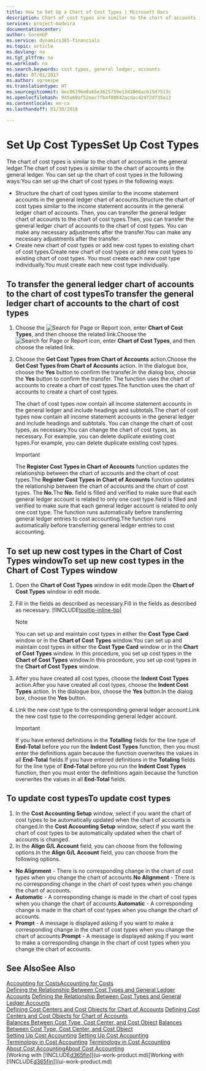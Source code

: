 ```yaml
---
title: How to Set Up a Chart of Cost Types | Microsoft Docs
description: Chart of cost types are similar to the chart of accounts in the general ledger.
services: project-madeira
documentationcenter: 
author: SorenGP
ms.service: dynamics365-financials
ms.topic: article
ms.devlang: na
ms.tgt_pltfrm: na
ms.workload: na
ms.search.keywords: cost types, general ledger, accounts
ms.date: 07/01/2017
ms.author: sgroespe
ms.translationtype: HT
ms.sourcegitcommit: bec0619be0a65e3625759e13d2866ac615d7513c
ms.openlocfilehash: 945a60af52eec7fb4f00842acdac42472d735a12
ms.contentlocale: en-ca
ms.lasthandoff: 01/30/2018

---
```

# <a name="set-up-cost-types"></a><span data-ttu-id="ad09e-103">Set Up Cost Types</span><span class="sxs-lookup"><span data-stu-id="ad09e-103">Set Up Cost Types</span></span>
<span data-ttu-id="ad09e-104">The chart of cost types is similar to the chart of accounts in the general ledger.</span><span class="sxs-lookup"><span data-stu-id="ad09e-104">The chart of cost types is similar to the chart of accounts in the general ledger.</span></span> <span data-ttu-id="ad09e-105">You can set up the chart of cost types in the following ways:</span><span class="sxs-lookup"><span data-stu-id="ad09e-105">You can set up the chart of cost types in the following ways:</span></span>  

-   <span data-ttu-id="ad09e-106">Structure the chart of cost types similar to the income statement accounts in the general ledger chart of accounts.</span><span class="sxs-lookup"><span data-stu-id="ad09e-106">Structure the chart of cost types similar to the income statement accounts in the general ledger chart of accounts.</span></span> <span data-ttu-id="ad09e-107">Then, you can transfer the general ledger chart of accounts to the chart of cost types.</span><span class="sxs-lookup"><span data-stu-id="ad09e-107">Then, you can transfer the general ledger chart of accounts to the chart of cost types.</span></span> <span data-ttu-id="ad09e-108">You can make any necessary adjustments after the transfer.</span><span class="sxs-lookup"><span data-stu-id="ad09e-108">You can make any necessary adjustments after the transfer.</span></span>  
-   <span data-ttu-id="ad09e-109">Create new chart of cost types or add new cost types to existing chart of cost types.</span><span class="sxs-lookup"><span data-stu-id="ad09e-109">Create new chart of cost types or add new cost types to existing chart of cost types.</span></span> <span data-ttu-id="ad09e-110">You must create each new cost type individually.</span><span class="sxs-lookup"><span data-stu-id="ad09e-110">You must create each new cost type individually.</span></span>  

## <a name="to-transfer-the-general-ledger-chart-of-accounts-to-the-chart-of-cost-types"></a><span data-ttu-id="ad09e-111">To transfer the general ledger chart of accounts to the chart of cost types</span><span class="sxs-lookup"><span data-stu-id="ad09e-111">To transfer the general ledger chart of accounts to the chart of cost types</span></span>  
1.  <span data-ttu-id="ad09e-112">Choose the ![Search for Page or Report](media/ui-search/search_small.png "Search for Page or Report icon") icon, enter **Chart of Cost Types**, and then choose the related link.</span><span class="sxs-lookup"><span data-stu-id="ad09e-112">Choose the ![Search for Page or Report](media/ui-search/search_small.png "Search for Page or Report icon") icon, enter **Chart of Cost Types**, and then choose the related link.</span></span>  
2.  <span data-ttu-id="ad09e-113">Choose the **Get Cost Types from Chart of Accounts** action.</span><span class="sxs-lookup"><span data-stu-id="ad09e-113">Choose the **Get Cost Types from Chart of Accounts** action.</span></span> <span data-ttu-id="ad09e-114">In the dialogue box, choose the **Yes** button to confirm the transfer.</span><span class="sxs-lookup"><span data-stu-id="ad09e-114">In the dialog box, choose the **Yes** button to confirm the transfer.</span></span> <span data-ttu-id="ad09e-115">The function uses the chart of accounts to create a chart of cost types.</span><span class="sxs-lookup"><span data-stu-id="ad09e-115">The function uses the chart of accounts to create a chart of cost types.</span></span>  

    <span data-ttu-id="ad09e-116">The chart of cost types now contain all income statement accounts in the general ledger and include headings and subtotals.</span><span class="sxs-lookup"><span data-stu-id="ad09e-116">The chart of cost types now contain all income statement accounts in the general ledger and include headings and subtotals.</span></span> <span data-ttu-id="ad09e-117">You can change the chart of cost types, as necessary.</span><span class="sxs-lookup"><span data-stu-id="ad09e-117">You can change the chart of cost types, as necessary.</span></span> <span data-ttu-id="ad09e-118">For example, you can delete duplicate existing cost types.</span><span class="sxs-lookup"><span data-stu-id="ad09e-118">For example, you can delete duplicate existing cost types.</span></span>  

    > [!IMPORTANT]  
    >  <span data-ttu-id="ad09e-119">The **Register Cost Types in Chart of Accounts** function updates the relationship between the chart of accounts and the chart of cost types.</span><span class="sxs-lookup"><span data-stu-id="ad09e-119">The **Register Cost Types in Chart of Accounts** function updates the relationship between the chart of accounts and the chart of cost types.</span></span> <span data-ttu-id="ad09e-120">The **No.**</span><span class="sxs-lookup"><span data-stu-id="ad09e-120">The **No.**</span></span> <span data-ttu-id="ad09e-121">field is filled and verified to make sure that each general ledger account is related to only one cost type.</span><span class="sxs-lookup"><span data-stu-id="ad09e-121">field is filled and verified to make sure that each general ledger account is related to only one cost type.</span></span> <span data-ttu-id="ad09e-122">The function runs automatically before transferring general ledger entries to cost accounting.</span><span class="sxs-lookup"><span data-stu-id="ad09e-122">The function runs automatically before transferring general ledger entries to cost accounting.</span></span>  

## <a name="to-set-up-new-cost-types-in-the-chart-of-cost-types-window"></a><span data-ttu-id="ad09e-123">To set up new cost types in the Chart of Cost Types window</span><span class="sxs-lookup"><span data-stu-id="ad09e-123">To set up new cost types in the Chart of Cost Types window</span></span>  
1.  <span data-ttu-id="ad09e-124">Open the **Chart of Cost Types** window in edit mode.</span><span class="sxs-lookup"><span data-stu-id="ad09e-124">Open the **Chart of Cost Types** window in edit mode.</span></span>  
2.  <span data-ttu-id="ad09e-125">Fill in the fields as described as necessary.</span><span class="sxs-lookup"><span data-stu-id="ad09e-125">Fill in the fields as described as necessary.</span></span> [!INCLUDE[tooltip-inline-tip](includes/tooltip-inline-tip_md.md)]

    > [!NOTE]  
    >  <span data-ttu-id="ad09e-126">You can set up and maintain cost types in either the **Cost Type Card** window or in the **Chart of Cost Types** window.</span><span class="sxs-lookup"><span data-stu-id="ad09e-126">You can set up and maintain cost types in either the **Cost Type Card** window or in the **Chart of Cost Types** window.</span></span> <span data-ttu-id="ad09e-127">In this procedure, you set up cost types in the **Chart of Cost Types** window.</span><span class="sxs-lookup"><span data-stu-id="ad09e-127">In this procedure, you set up cost types in the **Chart of Cost Types** window.</span></span>

3.  <span data-ttu-id="ad09e-128">After you have created all cost types, choose the **Indent Cost Types** action.</span><span class="sxs-lookup"><span data-stu-id="ad09e-128">After you have created all cost types, choose the **Indent Cost Types** action.</span></span> <span data-ttu-id="ad09e-129">In the dialogue box, choose the **Yes** button.</span><span class="sxs-lookup"><span data-stu-id="ad09e-129">In the dialog box, choose the **Yes** button.</span></span>  
4.  <span data-ttu-id="ad09e-130">Link the new cost type to the corresponding general ledger account.</span><span class="sxs-lookup"><span data-stu-id="ad09e-130">Link the new cost type to the corresponding general ledger account.</span></span>  

    > [!IMPORTANT]  
    >  <span data-ttu-id="ad09e-131">If you have entered definitions in the **Totalling** fields for the line type of **End-Total** before you run the **Indent Cost Types** function, then you must enter the definitions again because the function overwrites the values in all **End-Total** fields.</span><span class="sxs-lookup"><span data-stu-id="ad09e-131">If you have entered definitions in the **Totaling** fields for the line type of **End-Total** before you run the **Indent Cost Types** function, then you must enter the definitions again because the function overwrites the values in all **End-Total** fields.</span></span>  

## <a name="to-update-cost-types"></a><span data-ttu-id="ad09e-132">To update cost types</span><span class="sxs-lookup"><span data-stu-id="ad09e-132">To update cost types</span></span>  
1.  <span data-ttu-id="ad09e-133">In the **Cost Accounting Setup** window, select if you want the chart of cost types to be automatically updated when the chart of accounts is changed.</span><span class="sxs-lookup"><span data-stu-id="ad09e-133">In the **Cost Accounting Setup** window, select if you want the chart of cost types to be automatically updated when the chart of accounts is changed.</span></span>  
2.  <span data-ttu-id="ad09e-134">In the **Align G/L Account** field, you can choose from the following options.</span><span class="sxs-lookup"><span data-stu-id="ad09e-134">In the **Align G/L Account** field, you can choose from the following options.</span></span>  

- <span data-ttu-id="ad09e-135">**No Alignment** - There is no corresponding change in the chart of cost types when you change the chart of accounts.</span><span class="sxs-lookup"><span data-stu-id="ad09e-135">**No Alignment** - There is no corresponding change in the chart of cost types when you change the chart of accounts.</span></span>  
- <span data-ttu-id="ad09e-136">**Automatic** - A corresponding change is made in the chart of cost types when you change the chart of accounts.</span><span class="sxs-lookup"><span data-stu-id="ad09e-136">**Automatic** - A corresponding change is made in the chart of cost types when you change the chart of accounts.</span></span>  
- <span data-ttu-id="ad09e-137">**Prompt** - A message is displayed asking if you want to make a corresponding change in the chart of cost types when you change the chart of accounts.</span><span class="sxs-lookup"><span data-stu-id="ad09e-137">**Prompt** - A message is displayed asking if you want to make a corresponding change in the chart of cost types when you change the chart of accounts.</span></span>  

## <a name="see-also"></a><span data-ttu-id="ad09e-138">See Also</span><span class="sxs-lookup"><span data-stu-id="ad09e-138">See Also</span></span>  
[<span data-ttu-id="ad09e-139">Accounting for Costs</span><span class="sxs-lookup"><span data-stu-id="ad09e-139">Accounting for Costs</span></span>](finance-manage-cost-accounting.md)  
<span data-ttu-id="ad09e-140">[Defining the Relationship Between Cost Types and General Ledger Accounts](finance-defining-the-relationship-between-cost-types-and-general-ledger-accounts.md) </span><span class="sxs-lookup"><span data-stu-id="ad09e-140">[Defining the Relationship Between Cost Types and General Ledger Accounts](finance-defining-the-relationship-between-cost-types-and-general-ledger-accounts.md) </span></span>  
<span data-ttu-id="ad09e-141">[Defining Cost Centers and Cost Objects for Chart of Accounts](finance-defining-cost-centers-and-cost-objects-for-chart-of-accounts.md) </span><span class="sxs-lookup"><span data-stu-id="ad09e-141">[Defining Cost Centers and Cost Objects for Chart of Accounts](finance-defining-cost-centers-and-cost-objects-for-chart-of-accounts.md) </span></span>  
<span data-ttu-id="ad09e-142">[Balances Between Cost Type, Cost Center, and Cost Object](finance-balances-between-cost-type-cost-center-and-cost-object.md) </span><span class="sxs-lookup"><span data-stu-id="ad09e-142">[Balances Between Cost Type, Cost Center, and Cost Object](finance-balances-between-cost-type-cost-center-and-cost-object.md) </span></span>  
<span data-ttu-id="ad09e-143">[Setting Up Cost Accounting](finance-set-up-cost-accounting.md) </span><span class="sxs-lookup"><span data-stu-id="ad09e-143">[Setting Up Cost Accounting](finance-set-up-cost-accounting.md) </span></span>  
<span data-ttu-id="ad09e-144">[Terminology in Cost Accounting](finance-terminology-in-cost-accounting.md) </span><span class="sxs-lookup"><span data-stu-id="ad09e-144">[Terminology in Cost Accounting](finance-terminology-in-cost-accounting.md) </span></span>  
[<span data-ttu-id="ad09e-145">About Cost Accounting</span><span class="sxs-lookup"><span data-stu-id="ad09e-145">About Cost Accounting</span></span>](finance-about-cost-accounting.md)  
<span data-ttu-id="ad09e-146">[Working with [!INCLUDE[d365fin](includes/d365fin_md.md)]](ui-work-product.md)</span><span class="sxs-lookup"><span data-stu-id="ad09e-146">[Working with [!INCLUDE[d365fin](includes/d365fin_md.md)]](ui-work-product.md)</span></span>

